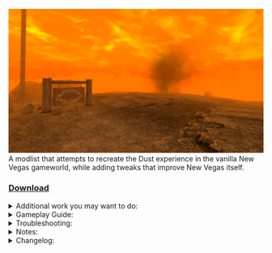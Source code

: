 ![Dusty Sands](./img/dustysands.png)
A modlist that attempts to recreate the Dust experience in the vanilla New Vegas gameworld, while adding tweaks that improve New Vegas itself.

### [Download](https://github.com/Biblioklept/hyperessentials/releases/latest)

<details>
<summary>Additional work you may want to do:</summary>
<br>

- **Run the Ultimate Edition ESM Fixes installer.** The Ultimate Edition ESM Fixes installer requires administrator permissions, so you'll need to open the mod folder and go to build to run the installer, as it isnt recommended to run MO2 in administrator unless absolutely necessary.

</details>

<details>
<summary>Gameplay Guide:</summary>
<br>

- This modlist will try and screw you over in all the possible ways it can, in the spirit of DUST, however everything should die relatively quickly.
- The weather mod being used will set in after a minute or two, after that it will stay that way for the rest of the game, because of this weather, it will be difficult to see far away enemies.
- You will need to learn to manage everything properly, ammo and meds will be scarce, and equipment will be low condition.
- Hardcore is enabled by default for the true "Dust"-esque experience, you will need to eat, drink, and sleep, to survive.
- Unlike DUST, there is no system for sanity, you do not have to worry about it. (This might change if I actually create a mod pulling the sanity system out of DUST (with improvements).

</details>

<details>
<summary>Troubleshooting:</summary>
<br>

No problems as of now!

</details>

<details>
<summary>Notes:</summary>
<br>

- New Vegas' AI will still be able to see you through the weather mod. I will see if I can fix this personally.

</details>

<details>
<summary>Changelog:</summary>
<br>

__Update 1.0.0:__
- Inital release.

</details>

